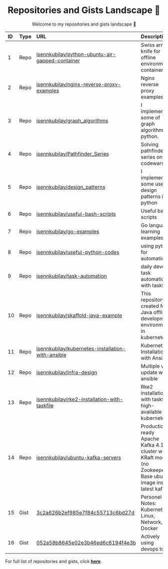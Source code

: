 <h1 align="center">Repositories and Gists Landscape 💎</h1>
<p align="center">Welcome to my repositories and gists landscape 👋</p>

| ID  | Type | URL          | Description                                              |
| :-- | :--- | :--------------- | :---------------------------------------------  |
| 1 | Repo | <a href="https://github.com/isennkubilay/python-ubuntu-air-gapped-container">isennkubilay/python-ubuntu-air-gapped-container</a> |  Swiss army knife for offline environment container  |
| 2 | Repo | <a href="https://github.com/isennkubilay/nginx-reverse-proxy-examples">isennkubilay/nginx-reverse-proxy-examples</a> | Nginx reverse proxy examples  |
| 3 | Repo | <a href="https://github.com/isennkubilay/graph_algorithms">isennkubilay/graph_algorithms</a> | I implemented some of graph algorithms in python.  |
| 4 | Repo | <a href="https://github.com/isennkubilay/Pathfinder_Series">isennkubilay/Pathfinder_Series</a> | Solving pathfinder series on codewars  |
| 5 | Repo | <a href="https://github.com/isennkubilay/design_patterns">isennkubilay/design_patterns</a> | I implemented some useful design patterns in python   |
| 6 | Repo | <a href="https://github.com/isennkubilay/useful-bash-scripts">isennkubilay/useful-bash-scripts</a> | Useful bash scripts   |
| 7 | Repo | <a href="https://github.com/isennkubilay/go-examples">isennkubilay/go-examples</a> | Go language learning examples  |
| 8 | Repo | <a href="https://github.com/isennkubilay/useful-python-codes">isennkubilay/useful-python-codes</a> | using python for automation  |
| 9 | Repo | <a href="https://github.com/isennkubilay/task-automation">isennkubilay/task-automation</a> | daily devops task automation with taskfile  |
| 10 | Repo | <a href="https://github.com/isennkubilay/skaffold-java-example">isennkubilay/skaffold-java-example</a> | This repository is created for a Java offline development environment in kubernetes.  |
| 11 | Repo | <a href="https://github.com/isennkubilay/kubernetes-installation-with-ansible">isennkubilay/kubernetes-installation-with-ansible</a> | Kubernetes Installation with Ansible  |
| 12 | Repo | <a href="https://github.com/isennkubilay/infra-design">isennkubilay/infra-design</a> | Multiple vms update with ansible  |
| 13 | Repo | <a href="https://github.com/isennkubilay/rke2-installation-with-taskfile">isennkubilay/rke2-installation-with-taskfile</a> | Rke2 installation with taskfile high-available kubernetes  |
| 14 | Repo | <a href="https://github.com/isennkubilay/ubuntu-kafka-servers">isennkubilay/ubuntu-kafka-servers</a> | Production-ready Apache Kafka 4.1.0 cluster with KRaft mode (no Zookeeper). Base ubuntu image install latest kafka.  |
| 15 | Gist | <a href="https://gist.github.com/isennkubilay/3c2a626b2ef985e7f84c55713c6bd27d">3c2a626b2ef985e7f84c55713c6bd27d</a> | Personel Notes: Kubernetes, Linux, Network, Docker  |
| 16 | Gist | <a href="https://gist.github.com/isennkubilay/052a58b8645e02e3b46ed6c6194f4e3b">052a58b8645e02e3b46ed6c6194f4e3b</a> | Actively using devops tools  |

For full list of repositories and gists, click [**here**](https://github.com/isennkubilay?tab=repositories&q=&type=&language=&sort=stargazers).

